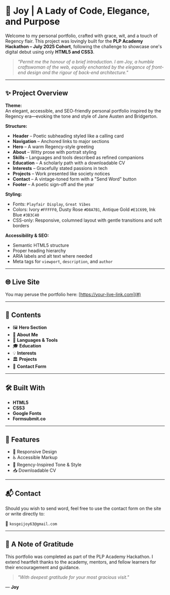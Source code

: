 # 🎀 Joy | A Lady of Code, Elegance, and Purpose

Welcome to my personal portfolio, crafted with grace, wit, and a touch of Regency flair. This project was lovingly built for the **PLP Academy Hackathon – July 2025 Cohort**, following the challenge to showcase one's digital debut using only **HTML5 and CSS3**.

> *"Permit me the honour of a brief introduction. I am Joy, a humble craftswoman of the web, equally enchanted by the elegance of front-end design and the rigour of back-end architecture."*

---

## ✨ Project Overview

**Theme:**  
An elegant, accessible, and SEO-friendly personal portfolio inspired by the Regency era—evoking the tone and style of Jane Austen and Bridgerton.

**Structure:**
- **Header** – Poetic subheading styled like a calling card  
- **Navigation** – Anchored links to major sections  
- **Hero** – A warm Regency-style greeting  
- **About** – Witty prose with portrait styling  
- **Skills** – Languages and tools described as refined companions  
- **Education** – A scholarly path with a downloadable CV  
- **Interests** – Gracefully stated passions in tech  
- **Projects** – Work presented like society notices  
- **Contact** – A vintage-toned form with a "Send Word" button  
- **Footer** – A poetic sign-off and the year

**Styling:**
- Fonts: `Playfair Display`, `Great Vibes`  
- Colors: Ivory `#FFFFF0`, Dusty Rose `#D8A7B1`, Antique Gold `#E1C699`, Ink Blue `#3B3C40`  
- CSS-only: Responsive, columned layout with gentle transitions and soft borders

**Accessibility & SEO:**
- Semantic HTML5 structure  
- Proper heading hierarchy  
- ARIA labels and alt text where needed  
- Meta tags for `viewport`, `description`, and `author`

---

## 🌐 Live Site

You may peruse the portfolio here: [https://your-live-link.com](#)  

---

## 📁 Contents

- 🖼️ **Hero Section**
- 👒 **About Me**
- 🧵 **Languages & Tools**
- 🎓 **Education**
- 💡 **Interests**
- 🏛️ **Projects**
- 💌 **Contact Form**

---

## 🛠️ Built With

- **HTML5**
- **CSS3**
- **Google Fonts**
- **Formsubmit.co**

---

## 📎 Features

- 📏 Responsive Design
- ♿ Accessible Markup
- 🌹 Regency-Inspired Tone & Style
- 📥 Downloadable CV

---

## 📬 Contact

Should you wish to send word, feel free to use the contact form on the site or write directly to:

📧 `kosgeijoy63@gmail.com`

---

## 🧁 A Note of Gratitude

This portfolio was completed as part of the PLP Academy Hackathon. I extend heartfelt thanks to the academy, mentors, and fellow learners for their encouragement and guidance.

> *"With deepest gratitude for your most gracious visit."*

&mdash; **Joy**
